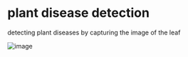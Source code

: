 # plant disease detection

detecting plant diseases by capturing the image of the leaf



![image](https://user-images.githubusercontent.com/67377766/100372440-316bf480-3044-11eb-8ae3-e9af435ea08d.png)
